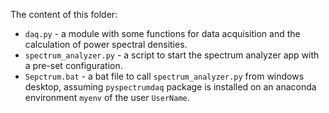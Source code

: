 The content of this folder:
* `daq.py` - a module with some functions for data acquisition and the calculation of power spectral densities.
* `spectrum_analyzer.py` - a script to start the spectrum analyzer app with a pre-set configuration.
* `Sepctrum.bat` - a bat file to call `spectrum_analyzer.py` from windows desktop, assuming `pyspectrumdaq` package is installed on an anaconda environment `myenv` of the user `UserName`.